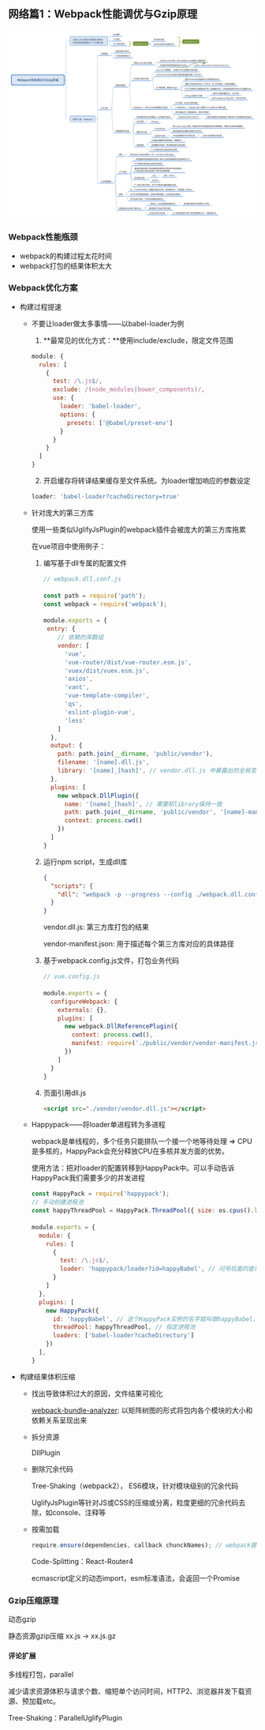 ## 网络篇1：Webpack性能调优与Gzip原理

![Webpack性能调优与Gzip原理](./Webpack性能调优与Gzip原理.png)

### Webpack性能瓶颈

* webpack的构建过程太花时间
* webpack打包的结果体积太大



### Webpack优化方案

* 构建过程提速

  * 不要让loader做太多事情——以babel-loader为例

    1. **最常见的优化方式：**使用include/exclude，限定文件范围

    ```javascript
    module: {
      rules: [
        {
          test: /\.js$/,
          exclude: /(node_modules|bower_components)/,
          use: {
            loader: 'babel-loader',
            options: {
              presets: ['@babel/preset-env']
            }
          }
        }
      ]
    }
    ```

    2. 开启缓存将转译结果缓存至文件系统。为loader增加响应的参数设定

    ```javascript
    loader: 'babel-loader?cacheDirectory=true'
    ```

  * 针对庞大的第三方库

    使用一些类似UglifyJsPlugin的webpack插件会被庞大的第三方库拖累

    在vue项目中使用例子：

    1. 编写基于dll专属的配置文件

       ```javascript
       // webpack.dll.conf.js
       
       const path = require('path');
       const webpack = require('webpack');
       
       module.exports = {
       	entry: {
           // 依赖的库数组
           vendor: [
             'vue',
             'vue-router/dist/vue-router.esm.js',
             'vuex/dist/vuex.esm.js',
             'axios',
             'vant',
             'vue-template-compiler',
             'qs',
             'eslint-plugin-vue',
             'less'
           ]
         },
         output: {
           path: path.join(__dirname, 'public/vendor'),
           filename: '[name].dll.js',
           library: '[name]_[hash]', // vendor.dll.js 中暴露出的全局变量名
         },
         plugins: [
           new webpack.DllPlugin({
             name: '[name]_[hash]', // 需要和library保持一致
             path: path.join(__dirname, 'public/vendor', '[name]-manifest.json'),
             context: process.cwd()
           })
         ]
       }
       ```

    2. 运行npm script，生成dll库

       ```json
       {
         "scripts": {
           "dll": "webpack -p --progress --config ./webpack.dll.conf.js"
         }
       }
       ```

       vendor.dll.js: 第三方库打包的结果

       vendor-manifest.json: 用于描述每个第三方库对应的具体路径

    3. 基于webpack.config.js文件，打包业务代码

       ```javascript
       // vue.config.js
       
       module.exports = {
         configureWebpack: {
           externals: {},
           plugins: [
             new webpack.DllReferencePlugin({
               context: process.cwd(),
               manifest: require('./public/vendor/vendor-manifest.json')
             })
           ]
         }
       }
       ```
       
    4. 页面引用dll.js

       ```html
       <script src="./vendor/vendor.dll.js"></script>
       ```

  * Happypack——将loader单进程转为多进程

    webpack是单线程的，多个任务只能排队一个接一个地等待处理 => CPU是多核的，HappyPack会充分释放CPU在多核并发方面的优势。

    使用方法：把对loader的配置转移到HappyPack中。可以手动告诉HappyPack我们需要多少的并发进程

    ```javascript
    const HappyPack = require('happypack');
    // 手动创建进程池
    const happyThreadPool = HappyPack.ThreadPool({ size: os.cpus().length });
    
    module.exports = {
      module: {
        rules: [
          {
            test: /\.js$/,
            loader: 'happypack/loader?id=happyBabel', // 问号后面的查询参数指定了处理这类文件的HappyPack实例的名字
          }
        ]
      },
      plugins: [
        new HappyPack({
          id: 'happyBabel', // 这个HappyPack实例的名字就叫做happyBabel，和上面的查询参数呼应
          threadPool: happyThreadPool, // 指定进程池
          loaders: ['babel-loader?cacheDirectory']
        })
      ],
    }
    ```

    

* 构建结果体积压缩

  * 找出导致体积过大的原因，文件结果可视化

    [webpack-bundle-analyzer](https://www.npmjs.com/package/webpack-bundle-analyzer): 以矩阵树图的形式将包内各个模块的大小和依赖关系呈现出来

  * 拆分资源

    DllPlugin

  * 删除冗余代码

    Tree-Shaking（webpack2）， ES6模块，针对模块级别的冗余代码

    UglifyJsPlugin等针对JS或CSS的压缩或分离，粒度更细的冗余代码去除，如console、注释等

  * 按需加载

    ```javascript
    require.ensure(dependencies, callback chunckNames); // webpack提出的的解决异步依赖的一个方法，非标准方法，传统的回调
    ```

    Code-Splitting：React-Router4

    ecmascript定义的动态import，esm标准语法，会返回一个Promise

### Gzip压缩原理

动态gzip

静态资源gzip压缩 xx.js -> xx.js.gz



#### 评论扩展

多线程打包，parallel

减少请求资源体积与请求个数、缩短单个访问时间，HTTP2、浏览器并发下载资源、预加载etc。

Tree-Shaking：ParallelUglifyPlugin

